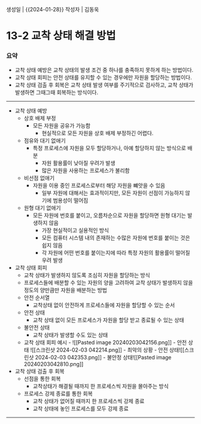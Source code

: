 생성일 | {{2024-01-28}}
작성자 | 김동욱


# 13-2 교착 상태 해결 방법
### 요약
- 교착 상태 예방은 교착 상태의 발생 조건 중 하나를 충족하지 못하게 하는 방법이다.
- 교착 상태 회피는 안전 상태를 유지할 수 있는 경우에만 자원을 할당하는 방법이다.
- 교착 상태 검출 후 회복은 교착 상태 발생 여부를 주기적으로 검사하고, 교착 상태가 발생하면 그때그때 회복하는 방식이다.
---

- 교착 상태 예방
	- 상호 배제 부정
		- 모든 자원을 공유가 가능함
			- 현실적으로 모든 자원을 상호 배제 부정하긴 어렵다.
	- 점유와 대기 없애기
		- 특정 프로세스에 자원을 모두 할당하거나, 아예 할당하지 않는 방식으로 배분
			- 자원 활용률이 낮아질 우려가 발생
			- 많은 자원을 사용하는 프로세스가 불리함 
	- 비선점 없애기
		- 자원을 이용 중인 프로세스로부터 해당 자원을 뺴앗을 수 있음
			- 일부 자원에 대해서는 효과적이지만, 모든 자원이 선점이 가능하지 않기에 범용성이 떨어짐
	- 원형 대기 없애기
		- 모든 자원에 번호를 붙이고, 오름차순으로 자원을 할당하면 원형 대기는 발생하지 않음
			- 가장 현실적이고 실용적인 방식
			- 모든 컴퓨터 시스템 내의 존재하는 수많은 자원에 번호를 붙이는 것은 쉽지 않음
			- 각 자원에 어떤 번호를 붙이는지에 따라 특정 자원의 활용률이 떨어질 우려 발생
- 교착 상태 회피
	- 교착 상태가 발생하지 않도록 조심히 자원을 할당하는 방식
	- 프로세스들에 배분할 수 있는 자원의 양을 고려하여 교착 상태가 발생하지 않을 정도의 양만큼만 자원을 배분하는 방법	
	- 안전 순서열 
		- 교착상태 없이 안전하게 프로세스들에 자원을 할당할 수 있는 순서
	- 안전 상태
		- 교착 상태 없이 모든 프로세스가 자원을 할당 받고 종료될 수 있는 상태
	- 불안전 상태
		- 교착 상태가 발생할 수도 있는 상태
	- 교착 상태 회피 예시
		  - ![[Pasted image 20240203042156.png]]
		  - 안전 상태 ![[스크린샷 2024-02-03 042214.png]]
		  - 최악의 상황 - 안전 상태![[스크린샷 2024-02-03 042353.png]]
		  - 불안정 상태![[Pasted image 20240203042810.png]]
- 교착 상태 검출 후 회복
	- 선점을 통한 회복
		- 교착상태가 해결될 때까지 한 프로세스씩 자원을 몰아주는 방식
	- 프로세스 강제 종료를 통한 회복
		- 교착 상태가 없어질 때까지 한 프로세스씩 강제 종료
		- 교착 상태에 놓인 프로세스를 모두 강제 종료
---